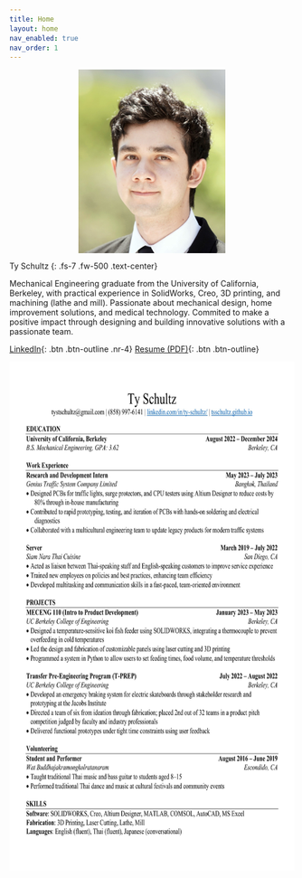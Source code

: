 ```yaml
---
title: Home
layout: home
nav_enabled: true
nav_order: 1
---
```

<div style="display: flex; justify-content: center; gap: 20px;">
    <img src="assets/profheadshot.jpg" style="height: 325px; width: auto;">
</div>

Ty Schultz
{: .fs-7 .fw-500 .text-center}

Mechanical Engineering graduate from the University of California, Berkeley, with practical experience in SolidWorks, Creo, 3D printing, and machining (lathe and mill). Passionate about mechanical design, home improvement solutions, and medical technology. Commited to make a positive impact through designing and building innovative solutions with a passionate team.

[LinkedIn](https://www.linkedin.com/in/ty-schultz/){: .btn .btn-outline .nr-4} [Resume (PDF)](/assets/TySchultz_Resume.pdf){: .btn .btn-outline}

<div style="display: flex; justify-content: center; gap: 20px;">
    <img src="assets/TySchultz_Resume.jpg" style="height: 900px; width: auto;">
</div>